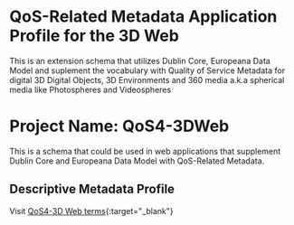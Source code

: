 # QoS-Related Metadata Application Profile for the 3D Web
This is an extension schema that utilizes Dublin Core, Europeana Data Model and suplement the vocabulary with Quality of Service Metadata for digital 3D Digital Objects, 3D Environments and 360 media a.k.a spherical media like Photospheres and Videospheres

# Project Name: QoS4-3DWeb
This is a schema that could be used in web applications that supplement Dublin Core and Europeana Data Model with QoS-Related Metadata.


## Descriptive Metadata Profile

Visit [QoS4-3D Web terms](https://husseinbakri.github.io/QoS4-3DWeb/){:target="_blank"}
